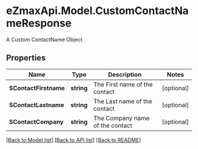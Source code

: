 # eZmaxApi.Model.CustomContactNameResponse
A Custom ContactName Object

## Properties

Name | Type | Description | Notes
------------ | ------------- | ------------- | -------------
**SContactFirstname** | **string** | The First name of the contact | [optional] 
**SContactLastname** | **string** | The Last name of the contact | [optional] 
**SContactCompany** | **string** | The Company name of the contact | [optional] 

[[Back to Model list]](../README.md#documentation-for-models) [[Back to API list]](../README.md#documentation-for-api-endpoints) [[Back to README]](../README.md)

